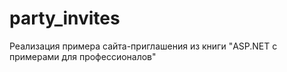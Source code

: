 # party_invites
Реализация примера сайта-приглашения из книги "ASP.NET с примерами для профессионалов"
